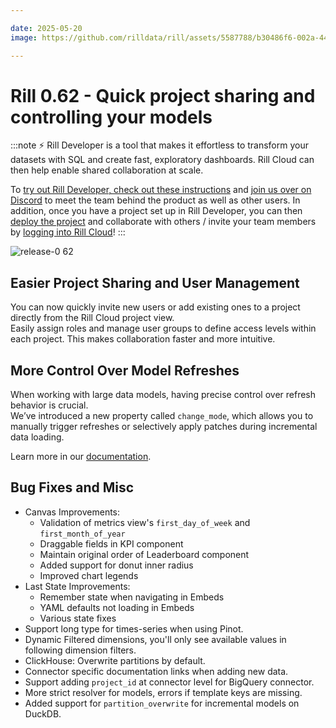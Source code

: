 ```yaml
---

date: 2025-05-20
image: https://github.com/rilldata/rill/assets/5587788/b30486f6-002a-445d-8a1b-955b6ec0066d

---
```


# Rill 0.62 - Quick project sharing and controlling your models

:::note
⚡ Rill Developer is a tool that makes it effortless to transform your datasets with SQL and create fast, exploratory dashboards. Rill Cloud can then help enable shared collaboration at scale.

To [try out Rill Developer, check out these instructions](/get-started/install) and [join us over on Discord](https://discord.gg/2ubRfjC7Rh) to meet the team behind the product as well as other users. In addition, once you have a project set up in Rill Developer, you can then [deploy the project](/deploy/deploy-dashboard) and collaborate with others / invite your team members by [logging into Rill Cloud](https://ui.rilldata.com)!
:::

![release-0 62](<https://cdn.rilldata.com/docs/release-notes/release-062.gif>)

## Easier Project Sharing and User Management

You can now quickly invite new users or add existing ones to a project directly from the Rill Cloud project view.  
Easily assign roles and manage user groups to define access levels within each project. This makes collaboration faster and more intuitive.

## More Control Over Model Refreshes

When working with large data models, having precise control over refresh behavior is crucial.  
We’ve introduced a new property called `change_mode`, which allows you to manually trigger refreshes or selectively apply patches during incremental data loading.

Learn more in our [documentation](https://docs.rilldata.com/build/advanced-models/incremental-models#model-change-modes).


## Bug Fixes and Misc
- Canvas Improvements:
  - Validation of metrics view's `first_day_of_week` and `first_month_of_year`
  - Draggable fields in KPI component
  - Maintain original order of Leaderboard component
  - Added support for donut inner radius
  - Improved chart legends 
- Last State Improvements:
  - Remember state when navigating in Embeds
  - YAML defaults not loading in Embeds
  - Various state fixes
- Support long type for times-series when using Pinot.
- Dynamic Filtered dimensions, you'll only see available values in following dimension filters.
- ClickHouse: Overwrite partitions by default.
- Connector specific documentation links when adding new data.
- Support adding `project_id` at connector level for BigQuery connector.
- More strict resolver for models, errors if template keys are missing.
- Added support for `partition_overwrite` for incremental models on DuckDB.